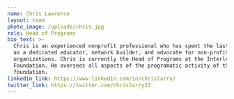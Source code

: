 ```yaml
---
name: Chris Lawrence
layout: team
photo_image: /uploads/chris.jpg
role: Head of Programs
bio_text: >-
  Chris is an experienced nonprofit professional who has spent the last 15 years
  as a dedicated educator, network builder, and advocate for non-profit
  organizations. Chris is currently the Head of Programs at the Interledger
  Foundation. He oversees all aspects of the programatic activity of the
  foundation.
linkedin_link: https://www.linkedin.com/in/chrislarry/
twitter_link: https://twitter.com/chrislarry33
---
```


